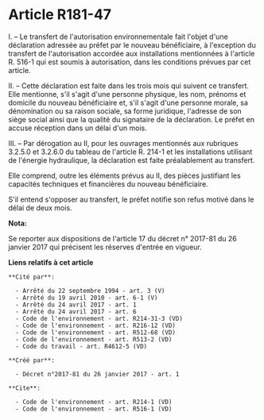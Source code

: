 # Article R181-47

I. – Le transfert de l'autorisation environnementale fait l'objet d'une déclaration adressée au préfet par le nouveau
bénéficiaire, à l'exception du transfert de l'autorisation accordée aux installations mentionnées à l'article R. 516-1 qui
est soumis à autorisation, dans les conditions prévues par cet article.

II. – Cette déclaration est faite dans les trois mois qui suivent ce transfert. Elle mentionne, s'il s'agit d'une personne
physique, les nom, prénoms et domicile du nouveau bénéficiaire et, s'il s'agit d'une personne morale, sa dénomination ou sa
raison sociale, sa forme juridique, l'adresse de son siège social ainsi que la qualité du signataire de la déclaration. Le
préfet en accuse réception dans un délai d'un mois.

III. – Par dérogation au II, pour les ouvrages mentionnés aux rubriques 3.2.5.0 et 3.2.6.0 du tableau de l'article R. 214-1
et les installations utilisant de l'énergie hydraulique, la déclaration est faite préalablement au transfert.

Elle comprend, outre les éléments prévus au II, des pièces justifiant les capacités techniques et financières du nouveau
bénéficiaire.

S'il entend s'opposer au transfert, le préfet notifie son refus motivé dans le délai de deux mois.

**Nota:**

Se reporter aux dispositions de l'article 17 du décret n° 2017-81 du 26 janvier 2017 qui précisent les réserves d'entrée en
vigueur.

**Liens relatifs à cet article**

	**Cité par**:

	  - Arrêté du 22 septembre 1994 - art. 3 (V)
	  - Arrêté du 19 avril 2010 - art. 6-1 (V)
	  - Arrêté du 24 avril 2017 - art. 1
	  - Arrêté du 24 avril 2017 - art. 6
	  - Code de l'environnement - art. R214-31-3 (VD)
	  - Code de l'environnement - art. R216-12 (VD)
	  - Code de l'environnement - art. R512-68 (VD)
	  - Code de l'environnement - art. R513-2 (VD)
	  - Code du travail - art. R4612-5 (VD)

	**Créé par**:

	  - Décret n°2017-81 du 26 janvier 2017 - art. 1

	**Cite**:

	  - Code de l'environnement - art. R214-1 (VD)
	  - Code de l'environnement - art. R516-1 (VD)
